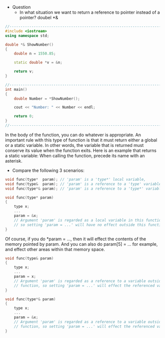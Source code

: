 -  Question 
   - In what situation we want to return a reference to pointer instead of a pointer?
 doubel *&
```cpp 
//---------------------------------------------------------------------------
#include <iostream>
using namespace std;

double *& ShowNumber()
{
	double n = 1550.85;

	static double *v = &n;

	return v;
}

//---------------------------------------------------------------------------
int main()
{
    double Number = *ShowNumber();

    cout << "Number: " << Number << endl;

    return 0;
}
//---------------------------------------------------------------------------
```
In the body of the function, you can do whatever is appropriate. An important rule with this type of function is that it must return either a global or a static variable. 
In other words, the variable that is returned must conserve its value when the function exits. Here is an example that returns a static variable:
When calling the function, precede its name with an asterisk. 

- Compare the following 3 scenarios:
```cpp 
void func(type*  param); // 'param' is a 'type*' local variable,  
void func(type&  param); // 'param' is a reference to a 'type' variable,  as a reference to a variable outside.
void func(type*& param); // 'param' is a reference to a 'type*' variable, will effect the pointer variable, also the pointer-pointed variable (if in heap).
```


```cpp
void func(type* param)
{
    type x;
    ...
    param = &x;
    // Argument 'param' is regarded as a local variable in this function,
    // so setting 'param = ...' will have no effect outside this function
}
```
Of course, if you do *param = ..., then it will effect the contents of the memory pointed by param. 
And you can also do param[5] = ... for example, and effect other areas within that memory space.

```cpp
void func(type& param)
{
    type x;
    ...
    param = x;
    // Argument 'param' is regarded as a reference to a variable outside this
    // function, so setting 'param = ...' will effect the referenced variable
}
```

```cpp
void func(type*& param)
{
    type x;
    ...
    param = &x;
    // Argument 'param' is regarded as a reference to a variable outside this
    // function, so setting 'param = ...' will effect the referenced variable
}
```
